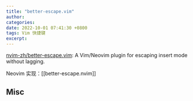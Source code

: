 ```yaml
---
title: "better-escape.vim"
author: 
categories: 
date: 2022-10-01 07:41:30 +0800
tags: Vim 快捷键
excerpt: 
---
```




[nvim-zh/better-escape.vim](https://github.com/nvim-zh/better-escape.vim): A Vim/Neovim plugin for escaping insert mode without lagging.



Neovim 实现：[[better-escape.nvim]]



## Misc



